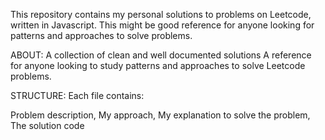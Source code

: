 This repository contains my personal solutions to problems on Leetcode, written in Javascript. This might be good reference for anyone looking for patterns and approaches to solve problems.

ABOUT:
A collection of clean and well documented solutions
A reference for anyone looking to study patterns and approaches to solve Leetcode problems.

STRUCTURE:
Each file contains:

Problem description,
My approach, 
My explanation to solve the problem,
The solution code
